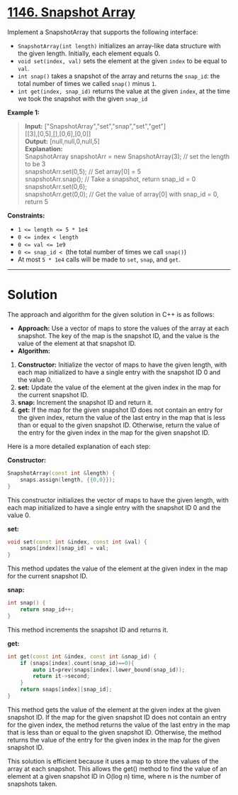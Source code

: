 # [1146. Snapshot Array](https://leetcode.com/problems/snapshot-array/)

Implement a SnapshotArray that supports the following interface:

- `SnapshotArray(int length)` initializes an array-like data structure with the given length. Initially, each element equals 0.
- `void set(index, val)` sets the element at the given `index` to be equal to `val`.
- `int snap()` takes a snapshot of the array and returns the `snap_id`: the total number of times we called `snap()` minus `1`.
- `int get(index, snap_id)` returns the value at the given `index`, at the time we took the snapshot with the given `snap_id`

**Example 1:**

>**Input:** ["SnapshotArray","set","snap","set","get"]<br>
[[3],[0,5],[],[0,6],[0,0]]<br>
**Output:** [null,null,0,null,5]<br>
**Explanation:** <br>
SnapshotArray snapshotArr = new SnapshotArray(3); // set the length to be 3<br>
snapshotArr.set(0,5);  // Set array[0] = 5<br>
snapshotArr.snap();  // Take a snapshot, return snap_id = 0<br>
snapshotArr.set(0,6);<br>
snapshotArr.get(0,0);  // Get the value of array[0] with snap_id = 0, return 5
 

**Constraints:**

- `1 <= length <= 5 * 1e4`
- `0 <= index < length`
- `0 <= val <= 1e9`
- `0 <= snap_id < `(the total number of times we call `snap()`)
- At most `5 * 1e4` calls will be made to `set`, `snap`, and `get`.
---
# Solution
The approach and algorithm for the given solution in C++ is as follows:

* **Approach:** Use a vector of maps to store the values of the array at each snapshot. The key of the map is the snapshot ID, and the value is the value of the element at that snapshot ID.
* **Algorithm:**

1. **Constructor:** Initialize the vector of maps to have the given length, with each map initialized to have a single entry with the snapshot ID 0 and the value 0.
2. **set:** Update the value of the element at the given index in the map for the current snapshot ID.
3. **snap:** Increment the snapshot ID and return it.
4. **get:** If the map for the given snapshot ID does not contain an entry for the given index, return the value of the last entry in the map that is less than or equal to the given snapshot ID. Otherwise, return the value of the entry for the given index in the map for the given snapshot ID.

Here is a more detailed explanation of each step:

**Constructor:**

```c++
SnapshotArray(const int &length) {
    snaps.assign(length, {{0,0}});
}
```

This constructor initializes the vector of maps to have the given length, with each map initialized to have a single entry with the snapshot ID 0 and the value 0.

**set:**

```c++
void set(const int &index, const int &val) {
    snaps[index][snap_id] = val;
}
```

This method updates the value of the element at the given index in the map for the current snapshot ID.

**snap:**

```c++
int snap() {
    return snap_id++;
}
```

This method increments the snapshot ID and returns it.

**get:**

```c++
int get(const int &index, const int &snap_id) {
    if (snaps[index].count(snap_id)==0){
        auto it=prev(snaps[index].lower_bound(snap_id));
        return it->second;
    }
    return snaps[index][snap_id];
}
```

This method gets the value of the element at the given index at the given snapshot ID. If the map for the given snapshot ID does not contain an entry for the given index, the method returns the value of the last entry in the map that is less than or equal to the given snapshot ID. Otherwise, the method returns the value of the entry for the given index in the map for the given snapshot ID.

This solution is efficient because it uses a map to store the values of the array at each snapshot. This allows the get() method to find the value of an element at a given snapshot ID in O(log n) time, where n is the number of snapshots taken.